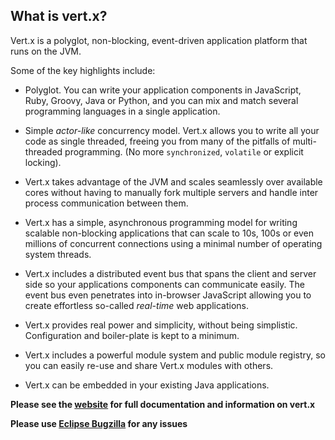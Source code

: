 ## What is vert.x?

Vert.x is a polyglot, non-blocking, event-driven application platform that runs on the JVM.

Some of the key highlights include:

* Polyglot. You can write your application components in JavaScript, Ruby, Groovy, Java or Python, and you can mix and match several programming languages in a single application.

* Simple *actor-like* concurrency model. Vert.x allows you to write all your code as single threaded, freeing you from many of the pitfalls of multi-threaded programming. (No more `synchronized`, `volatile` or explicit locking).

* Vert.x takes advantage of the JVM and scales seamlessly over available cores without having to manually fork multiple servers and handle inter process communication between them.

* Vert.x has a simple, asynchronous programming model for writing scalable non-blocking applications that can scale to 10s, 100s or even millions of concurrent connections using a minimal number of operating system threads.

* Vert.x includes a distributed event bus that spans the client and server side so your applications components can communicate easily. The event bus even penetrates into in-browser JavaScript allowing you to create effortless so-called *real-time* web applications.

* Vert.x provides real power and simplicity, without being simplistic. Configuration and boiler-plate is kept to a minimum.

* Vert.x includes a powerful module system and public module registry, so you can easily re-use and share Vert.x modules with others.

* Vert.x can be embedded in your existing Java applications.

**Please see the [website](http://vertx.io/) for full documentation and information on vert.x**

**Please use [Eclipse Bugzilla](https://bugs.eclipse.org/bugs/enter_bug.cgi?product=Vertx) for any issues**
